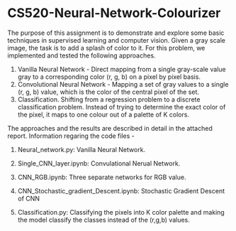 # CS520-Neural-Network-Colourizer

The purpose of this assignment is to demonstrate and explore some basic techniques in supervised learning and
computer vision. Given a gray scale image, the task is to add a splash of color to it. For this problem, we implemented and tested the following approaches.
1. Vanilla Neural Network - Direct mapping from a single gray-scale value gray to a corresponding color (r, g, b) on a pixel by pixel basis. 
2. Convolutional Neural Network - Mapping a set of gray values to a single (r, g, b) value, which is the color of the central pixel of the set.
3. Classification. Shifting from a regression problem to a discrete classification problem. Instead of trying to determine the exact color of the pixel, it maps to one colour out of a palette of K colors.

The approaches and the results are described in detail in the attached report. 
Information regaring the code files -

1. Neural_network.py: Vanilla Neural Network. 

2. Single_CNN_layer.ipynb: Convulational Nerual Network.

3. CNN_RGB.ipynb: Three separate networks for RGB value.

4. CNN_Stochastic_gradient_Descent.ipynb: Stochastic Gradient Descent of CNN

5. Classification.py: Classifying the pixels into K color palette and making the model classify the classes instead of the (r,g,b) values. 



